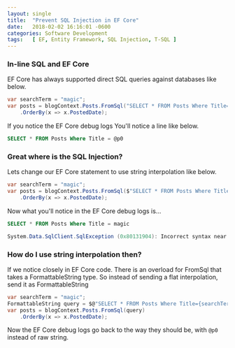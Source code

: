 ```yaml
---
layout: single
title:  "Prevent SQL Injection in EF Core"
date:   2018-02-02 16:16:01 -0600
categories: Software Development
tags:   [ EF, Entity Framework, SQL Injection, T-SQL ]
---
```


### In-line SQL and EF Core
EF Core has always supported direct SQL queries against databases like below. 
```csharp
var searchTerm = "magic";
var posts = blogContext.Posts.FromSql("SELECT * FROM Posts Where Title={0}", searchTerm)
    .OrderBy(x => x.PostedDate);
```

If you notice the EF Core debug logs You'll notice a line like below.
```sql
SELECT * FROM Posts Where Title = @p0
```
### Great where is the SQL Injection?

Lets change our EF Core statement to use string interpolation like below.
```csharp
var searchTerm = "magic";
var posts = blogContext.Posts.FromSql($"SELECT * FROM Posts Where Title={searchTerm}")
    .OrderBy(x => x.PostedDate);
```

Now what you'll notice in the EF Core debug logs is...

```sql
SELECT * FROM Posts Where Title = magic
```
```csharp
System.Data.SqlClient.SqlException (0x80131904): Incorrect syntax near 'magic'.
```

### How do I use string interpolation then?
If we notice closely in EF Core code. There is an overload for FromSql that takes a FormattableString type.
So instead of sending a flat interpolation, send it as FormattableString

```csharp
var searchTerm = "magic";
FormattableString query = $@"SELECT * FROM Posts Where Title={searchTerm}";
var posts = blogContext.Posts.FromSql(query)
    .OrderBy(x => x.PostedDate);
```

Now the EF Core debug logs go back to the way they should be, with `@p0` instead of raw string.